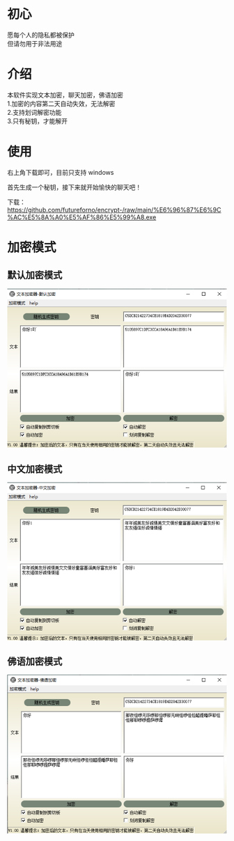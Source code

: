 # 初心  
愿每个人的隐私都被保护  
但请勿用于非法用途  

# 介绍  
本软件实现文本加密，聊天加密，佛语加密  
1.加密的内容第二天自动失效，无法解密  
2.支持划词解密功能  
3.只有秘钥，才能解开

# 使用

右上角下载即可，目前只支持 windows

首先生成一个秘钥，接下来就开始愉快的聊天吧！

下载：https://github.com/futureforno/encrypt-/raw/main/%E6%96%87%E6%9C%AC%E5%8A%A0%E5%AF%86%E5%99%A8.exe  

# 加密模式 

## 默认加密模式
![](https://raw.githubusercontent.com/futureforno/encrypt-/main/pics/20221108165300.png)

## 中文加密模式  
![](https://raw.githubusercontent.com/futureforno/encrypt-/main/pics/20221108165232.png)

## 佛语加密模式
![](https://raw.githubusercontent.com/futureforno/encrypt-/main/pics/foyu.png)

 
